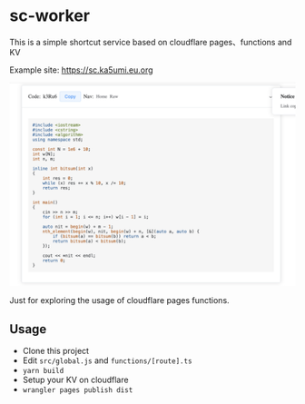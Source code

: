 # sc-worker

This is a simple shortcut service based on cloudflare pages、functions and KV

Example site: https://sc.ka5umi.eu.org

![](./img/show.png)

Just for exploring the usage of cloudflare pages functions.

## Usage

- Clone this project
- Edit `src/global.js` and `functions/[route].ts`
- `yarn build`
- Setup your KV on cloudflare
- `wrangler pages publish dist`
